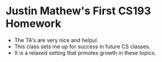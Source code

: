 # Justin Mathew's First CS193 Homework
- The TA's are very nice and helpul.
- This class sets me up for success in future CS classes.
- It is a relaxed setting that prmotes growth in these topics.




